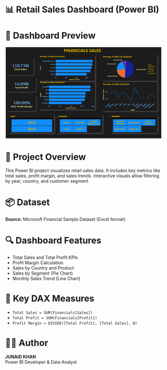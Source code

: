 <!DOCTYPE html>
<html lang="en">
<head>
     <meta charset="UTF-8">
    
</head>
<body>

  <h1>📊 Retail Sales Dashboard (Power BI)</h1>

  <h1>📸 Dashboard Preview</h1>
    <img src="DASHBOARD.png" alt="Power BI Dashboard" width="800">

  <h1>📁 Project Overview</h1>
    <p>This Power BI project visualizes retail sales data. It includes key metrics like total sales, profit margin, and sales trends. Interactive visuals allow filtering by year, country, and customer segment.</p>

  <h1>📦 Dataset</h1>
    <p><strong>Source:</strong> Microsoft Financial Sample Dataset (Excel format)</p>

  <h1>🔍 Dashboard Features</h1>
    <ul>
        <li>Total Sales and Total Profit KPIs</li>
        <li>Profit Margin Calculation</li>
        <li>Sales by Country and Product</li>
        <li>Sales by Segment (Pie Chart)</li>
        <li>Monthly Sales Trend (Line Chart)</li>
    </ul>

  <h1>🧮 Key DAX Measures</h1>
    <ul>
        <li><code>Total Sales = SUM(Financials[Sales])</code></li>
        <li><code>Total Profit = SUM(Financials[Profit])</code></li>
        <li><code>Profit Margin = DIVIDE([Total Profit], [Total Sales], 0)</code></li>
    </ul>

  <h1>👨‍💻 Author</h1>
    <p><strong>JUNAID KHAN</strong><br>Power BI Developer & Data Analyst</p>

</body>
</html>
